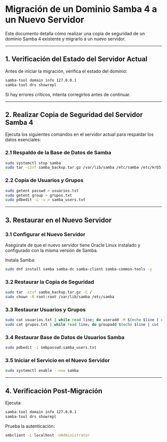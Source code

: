 # Migración de un Dominio Samba 4 a un Nuevo Servidor

Este documento detalla cómo realizar una copia de seguridad de un dominio Samba 4 existente y migrarlo a un nuevo servidor.

---

## 1. Verificación del Estado del Servidor Actual
Antes de iniciar la migración, verifica el estado del dominio:
```bash
samba-tool domain info 127.0.0.1
samba-tool drs showrepl
```
Si hay errores críticos, intenta corregirlos antes de continuar.


---

## 2. Realizar Copia de Seguridad del Servidor Samba 4

Ejecuta los siguientes comandos en el servidor actual para respaldar los datos esenciales:

### 2.1 Respaldo de la Base de Datos de Samba
```bash
sudo systemctl stop samba
sudo tar -czvf samba_backup.tar.gz /var/lib/samba /etc/samba /etc/krb5.conf
```

### 2.2 Copia de Usuarios y Grupos
```bash
sudo getent passwd > usuarios.txt
sudo getent group > grupos.txt
sudo pdbedit -L -v > samba_users.txt
```

---

## 3. Restaurar en el Nuevo Servidor

### 3.1 Configurar el Nuevo Servidor
Asegúrate de que el nuevo servidor tiene Oracle Linux instalado y configurado con la misma versión de Samba.

Instala Samba:
```bash
sudo dnf install samba samba-dc samba-client samba-common-tools -y
```

### 3.2 Restaurar la Copia de Seguridad
```bash
sudo tar -xzvf samba_backup.tar.gz -C /
sudo chown -R root:root /var/lib/samba /etc/samba
```

### 3.3 Restaurar Usuarios y Grupos
```bash
sudo cat usuarios.txt | while read line; do useradd -M $(echo $line | cut -d: -f1); done
sudo cat grupos.txt | while read line; do groupadd $(echo $line | cut -d: -f1); done
```

### 3.4 Restaurar Base de Datos de Usuarios Samba
```bash
sudo pdbedit -i smbpasswd:samba_users.txt
```

### 3.5 Iniciar el Servicio en el Nuevo Servidor
```bash
sudo systemctl enable --now samba
```

---

## 4. Verificación Post-Migración
Ejecuta:
```bash
samba-tool domain info 127.0.0.1
samba-tool drs showrepl
```
Prueba la autenticación:
```bash
smbclient -L localhost -UAdministrator
